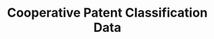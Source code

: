 ---
bigquery: https://console.cloud.google.com/bigquery?p=patents-public-data&d=cpc&page=dataset
citation: '“Cooperative Patent Classification” by the EPO and USPTO, for public use. '
contributors: EPO, USPTO
cost: None
description: Cooperative Patent Classification Data contains the scheme and definitions
  of the Cooperative Patent Classification system for classifying patent documents.
  The CPC is the result of a partnership between the EPO and the USPTO in their joint
  effort to develop a common, internationally compatible classification system for
  technical documents, in particular patent publications, which will be used by both
  offices in the patent granting process
documentation: https://www.cooperativepatentclassification.org/cpcSchemeAndDefinitions
last_edit: 04/11/2022, 05:49:55
location: https://www.cooperativepatentclassification.org/index
maintained_by: USPTO, EPO
schema_fields:
- synonyms
- symbol
- status
- titlePart
- application_references
- title_full
- level
- residualReferences
- titleFull
- limitingReferences
- dateRevised
- residual_references
- informative_references
- glossary
- ipcConcordant
- breakdown_code
- parents
- children
- child_groups
- date_revised
- limiting_references
- breakdownCode
- additional_only
- ipc_concordant
- applicationReferences
- informativeReferences
- sizeCache
- definition
- notAllocatable
- childGroups
- not_allocatable
- title_part
shortname: cooperative_patent_classification
tags:
- patents
- science
title: Cooperative Patent Classification Data
uuid: 984374a7-16e9-4b35-9445-458daceb01bf
---